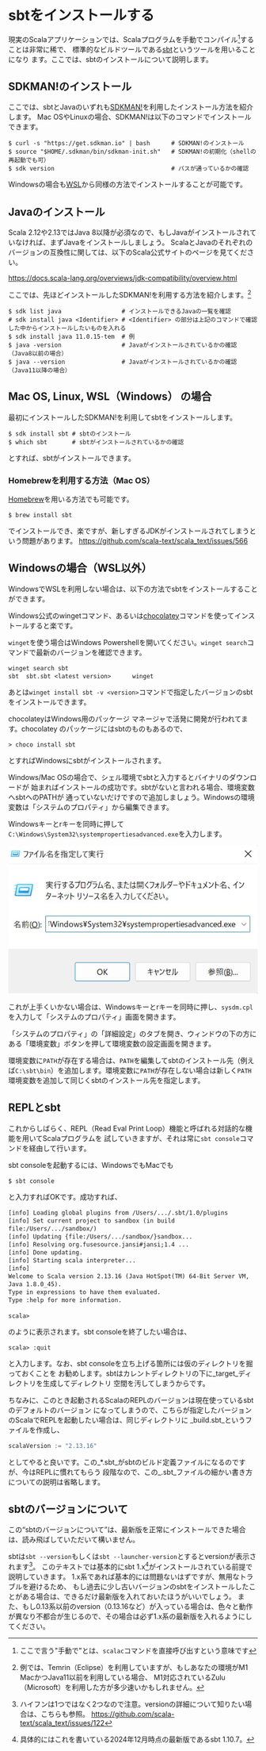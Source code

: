 # sbtをインストールする

現実のScalaアプリケーションでは、Scalaプログラムを手動でコンパイル[^scalac]することは非常に稀で、
標準的なビルドツールである[sbt](https://www.scala-sbt.org)というツールを用いることになり
ます。ここでは、sbtのインストールについて説明します。

## SDKMAN!のインストール

ここでは、sbtとJavaのいずれも[SDKMAN!](https://sdkman.io/)を利用したインストール方法を紹介します。
Mac OSやLinuxの場合、SDKMAN!は以下のコマンドでインストールできます。

```shell
$ curl -s "https://get.sdkman.io" | bash      # SDKMAN!のインストール
$ source "$HOME/.sdkman/bin/sdkman-init.sh"   # SDKMAN!の初期化（shellの再起動でも可）
$ sdk version                                 # パスが通っているかの確認
```

Windowsの場合も[WSL](https://docs.microsoft.com/en-us/windows/wsl/install)から同様の方法でインストールすることが可能です。

## Javaのインストール

Scala 2.12や2.13ではJava 8以降が必須なので、もしJavaがインストールされていなければ、まずJavaをインストールしましょう。
ScalaとJavaのそれぞれのバージョンの互換性に関しては、以下のScala公式サイトのページを見てください。

https://docs.scala-lang.org/overviews/jdk-compatibility/overview.html

ここでは、先ほどインストールしたSDKMAN!を利用する方法を紹介します。[^m1mac-jdk]

```shell
$ sdk list java                 # インストールできるJavaの一覧を確認
# sdk install java <Identifier> # <Identifier> の部分は上記のコマンドで確認した中からインストールしたいものを入れる
$ sdk install java 11.0.15-tem  # 例
$ java -version                 # Javaがインストールされているかの確認（Java8以前の場合）
$ java --version                # Javaがインストールされているかの確認（Java11以降の場合）
```

## Mac OS, Linux, WSL（Windows） の場合

最初にインストールしたSDKMAN!を利用してsbtをインストールします。

```shell
$ sdk install sbt # sbtのインストール
$ which sbt       # sbtがインストールされているかの確認
```

とすれば、sbtがインストールできます。

### Homebrewを利用する方法（Mac OS）

[Homebrew](https://brew.sh/ja/)を用いる方法でも可能です。

```shell
$ brew install sbt
```

でインストールでき、楽ですが、新しすぎるJDKがインストールされてしまうという問題があります。 https://github.com/scala-text/scala_text/issues/566

## Windowsの場合（WSL以外）

WindowsでWSLを利用しない場合は、以下の方法でsbtをインストールすることができます。

Windows公式のwingetコマンド、あるいは[chocolatey](https://chocolatey.org/)コマンドを使ってインストールすると楽です。

`winget`を使う場合はWindows Powershellを開いてください。`winget search`コマンドで最新のバージョンを確認できます。 

```
winget search sbt
sbt  sbt.sbt <latest version>      winget
```

あとは`winget install sbt -v <version>`コマンドで指定したバージョンのsbtをインストールできます。

chocolateyはWindows用のパッケージ マネージャで活発に開発が行われてます。chocolatey
のパッケージにはsbtのものもあるので、

```
> choco install sbt
```

とすればWindowsにsbtがインストールされます。

Windows/Mac OSの場合で、シェル環境でsbtと入力するとバイナリのダウンロードが
始まればインストールの成功です。sbtがないと言われる場合、環境変数へsbtへのPATHが
通っていないだけですので追加しましょう。Windowsの環境変数は「システムのプロパティ」から編集できます。

Windowsキーとrキーを同時に押して`C:\Windows\System32\systempropertiesadvanced.exe`を入力します。

![環境変数の設定ショートカット](img/sysprops.jpg)


これが上手くいかない場合は、Windowsキーとrキーを同時に押し、`sysdm.cpl`を入力して「システムのプロパティ」画面を開きます。

「システムのプロパティ」の「詳細設定」のタブを開き、ウィンドウの下の方にある「環境変数」ボタンを押して環境変数の設定画面を開きます。

環境変数に`PATH`が存在する場合は、`PATH`を編集してsbtのインストール先（例えば`C:\sbt\bin`）を追加します。環境変数に`PATH`が存在しない場合は新しく`PATH`環境変数を追加して同じくsbtのインストール先を指定します。

## REPLとsbt

これからしばらく、REPL（Read Eval Print Loop）機能と呼ばれる対話的な機能を用いてScalaプログラムを
試していきますが、それは常に`sbt console`コマンドを経由して行います。

sbt consoleを起動するには、WindowsでもMacでも

```
$ sbt console
```

と入力すればOKです。成功すれば、

```
[info] Loading global plugins from /Users/.../.sbt/1.0/plugins
[info] Set current project to sandbox (in build file:/Users/.../sandbox/)
[info] Updating {file:/Users/.../sandbox/}sandbox...
[info] Resolving org.fusesource.jansi#jansi;1.4 ...
[info] Done updating.
[info] Starting scala interpreter...
[info] 
Welcome to Scala version 2.13.16 (Java HotSpot(TM) 64-Bit Server VM, Java 1.8.0_45).
Type in expressions to have them evaluated.
Type :help for more information.

scala> 

```

のように表示されます。sbt consoleを終了したい場合は、

```
scala> :quit
```

と入力します。なお、sbt consoleを立ち上げる箇所には仮のディレクトリを掘っておくことを
お勧めします。sbtはカレントディレクトリの下に_target_ディレクトリを生成してディレクトリ
空間を汚してしまうからです。

ちなみに、このとき起動されるScalaのREPLのバージョンは現在使っているsbtのデフォルトのバージョン
になってしまうので、こちらが指定したバージョンのScalaでREPLを起動したい場合は、同じディレクトリに
_build.sbt_というファイルを作成し、

```scala
scalaVersion := "2.13.16"
```

としてやると良いです。この_*.sbt_がsbtのビルド定義ファイルになるのですが、今はREPLに慣れてもらう
段階なので、この_.sbt_ファイルの細かい書き方についての説明は省略します。


## sbtのバージョンについて

この“sbtのバージョンについて”は、最新版を正常にインストールできた場合は、読み飛ばしていただいて構いません。

sbtは`sbt --version`もしくは`sbt --launcher-version`とするとversionが表示されます[^hyphen]。
このテキストでは基本的にsbt 1.x[^latest]がインストールされている前提で説明していきます。
1.x系であれば基本的には問題ないはずですが、無用なトラブルを避けるため、
もし過去に少し古いバージョンのsbtをインストールしたことがある場合は、できるだけ最新版を入れておいたほうがいいでしょう。
また、もし0.13系以前のversion（0.13.16など）が入っている場合は、色々と動作が異なり不都合が生じるので、その場合は必ず1.x系の最新版を入れるようにしてください。


[^scalac]: ここで言う"手動で"とは、`scalac`コマンドを直接呼び出すという意味です

[^m1mac-jdk]: 例では、Temrin（Eclipse）を利用していますが、もしあなたの環境がM1 MacかつJava11以前を利用している場合、 M1対応されているZulu（Microsoft）を利用した方が多少速いかもしれません。

[^hyphen]: ハイフンは1つではなく2つなので注意。versionの詳細について知りたい場合は、こちらも参照。 https://github.com/scala-text/scala_text/issues/122

[^latest]: 具体的にはこれを書いている2024年12月時点の最新版であるsbt 1.10.7。
